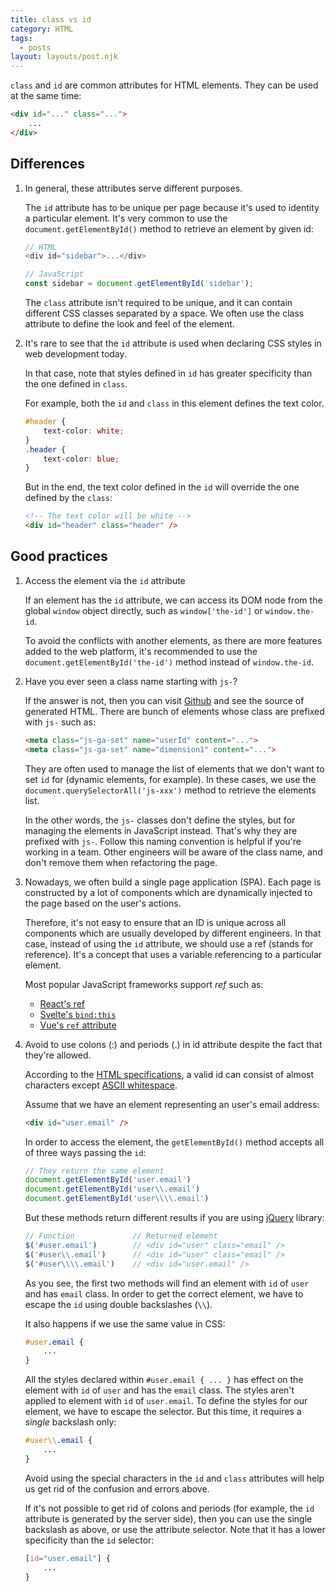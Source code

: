 ```yaml
---
title: class vs id
category: HTML
tags:
  - posts
layout: layouts/post.njk
---
```


`class` and `id` are common attributes for HTML elements. They can be used at the same time:

```html
<div id="..." class="...">
    ...
</div>
```

## Differences

1. In general, these attributes serve different purposes.

    The `id` attribute has to be unique per page because it's used to identity a particular element. 
    It's very common to use the `document.getElementById()` method to retrieve an element by given id:

    ```js
    // HTML
    <div id="sidebar">...</div>

    // JavaScript
    const sidebar = document.getElementById('sidebar');
    ```

    The `class` attribute isn't required to be unique, and it can contain different CSS classes separated by a space.
    We often use the class attribute to define the look and feel of the element.

2. It's rare to see that the `id` attribute is used when declaring CSS styles in web development today.

    In that case, note that styles defined in `id` has greater specificity than the one defined in `class`.

    For example, both the `id` and `class` in this element defines the text color. 

    ```css
    #header {
        text-color: white;
    }
    .header {
        text-color: blue;
    }
    ```

    But in the end, the text color defined in the `id` will override the one defined by the `class`:

    ```html
    <!-- The text color will be white -->
    <div id="header" class="header" />
    ```

## Good practices

1. Access the element via the `id` attribute

    If an element has the `id` attribute, we can access its DOM node from the global `window` object directly, such as `window['the-id']`  or `window.the-id`.
    
    To avoid the conflicts with another elements, as there are more features added to the web platform, it's recommended to use the `document.getElementById('the-id')` method instead of `window.the-id`.

2. Have you ever seen a class name starting with `js-`?

    If the answer is not, then you can visit [Github](https://github.com) and see the source of generated HTML. There are bunch of elements whose class are prefixed with `js-` such as:

    ```html
    <meta class="js-ga-set" name="userId" content="...">
    <meta class="js-ga-set" name="dimension1" content="...">
    ```

    They are often used to manage the list of elements that we don't want to set `id` for (dynamic elements, for example).
    In these cases, we use the `document.querySelectorAll('js-xxx')` method to retrieve the elements list.

    In the other words, the `js-` classes don't define the styles, but for managing the elements in JavaScript instead. 
    That's why they are prefixed with `js-`. Follow this naming convention is helpful if you're working in a team. 
    Other engineers will be aware of the class name, and don't remove them when refactoring the page.

3. Nowadays, we often build a single page application (SPA). 
    Each page is constructed by a lot of components which are dynamically injected to the page based on the user's actions.

    Therefore, it's not easy to ensure that an ID is unique across all components which are usually developed by different engineers.
    In that case, instead of using the `id` attribute, we should use a ref (stands for reference). 
    It's a concept that uses a variable referencing to a particular element.

    Most popular JavaScript frameworks support _ref_ such as:

    * [React's ref](https://reactjs.org/docs/refs-and-the-dom.html)
    * [Svelte's `bind:this`](https://svelte.dev/docs#bind_element)
    * [Vue's `ref` attribute](https://vuejs.org/v2/guide/components-edge-cases.html#Accessing-Child-Component-Instances-amp-Child-Elements)

4. Avoid to use colons (:) and periods (.) in id attribute despite the fact that they're allowed.

    According to the [HTML specifications](https://html.spec.whatwg.org/multipage/dom.html#the-id-attribute), a valid id can consist of almost characters except [ASCII whitespace](https://infra.spec.whatwg.org/#ascii-whitespace).

    Assume that we have an element representing an user's email address:

    ```html
    <div id="user.email" />
    ```

    In order to access the element, the `getElementById()` method accepts all of three ways passing the `id`:

    ```js
    // They return the same element
    document.getElementById('user.email')
    document.getElementById('user\\.email')
    document.getElementById('user\\\\.email')
    ```

    But these methods return different results if you are using [jQuery](https://jquery.com) library:

    ```js
    // Function				// Returned element
    $('#user.email')        // <div id="user" class="email" />
    $('#user\\.email')      // <div id="user" class="email" />
    $('#user\\\\.email')    // <div id="user.email" />
    ```

    As you see, the first two methods will find an element with `id` of `user` and has `email` class. 
    In order to get the correct element, we have to escape the `id` using double backslashes (`\\`).

    It also happens if we use the same value in CSS:

    ```css
    #user.email {
        ...
    }
    ```

    All the styles declared within `#user.email { ... }` has effect on the element with `id` of `user` and has the `email` class.
    The styles aren't applied to element with `id` of `user.email`. To define the styles for our element, we have to escape the selector. 
    But this time, it requires a *single* backslash only:

    ```css
    #user\\.email {
        ...
    }
    ```

    Avoid using the special characters in the `id` and `class` attributes will help us get rid of the confusion and errors above.

    If it's not possible to get rid of colons and periods (for example, the `id` attribute is generated by the server side), then you can use the single backslash as above, or use the attribute selector. 
    Note that it has a lower specificity than the `id` selector:

    ```css
    [id="user.email"] {
        ...
    }
    ```